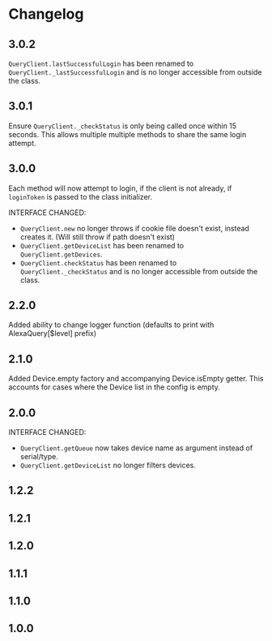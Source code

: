 # Changelog

## 3.0.2

`QueryClient.lastSuccessfulLogin` has been renamed to `QueryClient._lastSuccessfulLogin` and is no longer accessible from outside the class.

## 3.0.1

Ensure `QueryClient._checkStatus` is only being called once within 15 seconds.
This allows multiple multiple methods to share the same login attempt.

## 3.0.0

Each method will now attempt to login, if the client is not already, if `loginToken` is passed to the class initializer.

INTERFACE CHANGED:

- `QueryClient.new` no longer throws if cookie file doesn't exist, instead creates it. (Will still throw if path doesn't exist)
- `QueryClient.getDeviceList` has been renamed to `QueryClient.getDevices`.
- `QueryClient.checkStatus` has been renamed to `QueryClient._checkStatus` and is no longer accessible from outside the class.

## 2.2.0

Added ability to change logger function (defaults to print with AlexaQuery\[$level\] prefix)

## 2.1.0

Added Device.empty factory and accompanying Device.isEmpty getter.
This accounts for cases where the Device list in the config is empty.

## 2.0.0

INTERFACE CHANGED:

- `QueryClient.getQueue` now takes device name as argument instead of serial/type.
- `QueryClient.getDeviceList` no longer filters devices.

## 1.2.2

## 1.2.1

## 1.2.0

## 1.1.1

## 1.1.0

## 1.0.0
